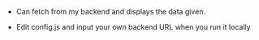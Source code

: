 * Can fetch from my backend and displays the data given.

* Edit config.js and input your own backend URL when you run it locally
